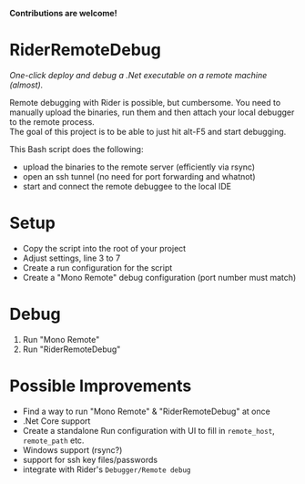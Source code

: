 **Contributions are welcome!**

# RiderRemoteDebug

_One-click deploy and debug a .Net executable on a remote machine (almost)._

Remote debugging with Rider is possible, but cumbersome. You need to manually upload the binaries, run them and then attach your local debugger to the remote process.  
The goal of this project is to be able to just hit alt-F5 and start debugging.

This Bash script does the following:

- upload the binaries to the remote server (efficiently via rsync)
- open an ssh tunnel (no need for port forwarding and whatnot)
- start and connect the remote debuggee to the local IDE

# Setup

- Copy the script into the root of your project
- Adjust settings, line 3 to 7
- Create a run configuration for the script
- Create a "Mono Remote" debug configuration (port number must match)

# Debug

1. Run "Mono Remote"
2. Run "RiderRemoteDebug"

# Possible Improvements

- Find a way to run "Mono Remote" & "RiderRemoteDebug" at once
- .Net Core support
- Create a standalone Run configuration with UI to fill in `remote_host`, `remote_path` etc.
- Windows support (rsync?)
- support for ssh key files/passwords
- integrate with Rider's `Debugger/Remote debug`






